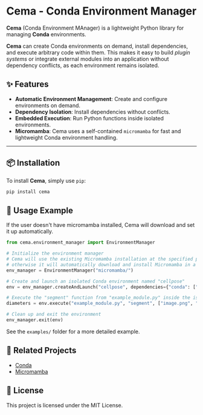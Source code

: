 # Cema - Conda Environment Manager

**Cema** (Conda Environment MAnager) is a lightweight Python library for managing **Conda** environments.

**Cema** can create Conda environments on demand, install dependencies, and execute arbitrary code within them. This makes it easy to build *plugin systems* or integrate external modules into an application without dependency conflicts, as each environment remains isolated.


## ✨ Features

- **Automatic Environment Management**: Create and configure environments on demand.
- **Dependency Isolation**: Install dependencies without conflicts.
- **Embedded Execution**: Run Python functions inside isolated environments.
- **Micromamba**: Cema uses a self-contained `micromamba` for fast and lightweight Conda environment handling.

---

## 📦 Installation

To install **Cema**, simply use `pip`:

```sh
pip install cema
```

## 🚀 Usage Example

If the user doesn't have micromamba installed, Cema will download and set it up automatically.

```python
from cema.environment_manager import EnvironmentManager

# Initialize the environment manager
# Cema will use the existing Micromamba installation at the specified path (e.g., "micromamba/") if available;
# otherwise it will automatically download and install Micromamba in a self-contained manner.
env_manager = EnvironmentManager("micromamba/")

# Create and launch an isolated Conda environment named "cellpose"
env = env_manager.createAndLaunch("cellpose", dependencies={"conda": ["cellpose==3.1.0"]})

# Execute the "segment" function from "example_module.py" inside the isolated environment
diameters = env.execute("example_module.py", "segment", ["image.png", "image_segmentation.png"])

# Clean up and exit the environment
env_manager.exit(env)

```

See the `examples/` folder for a more detailed example.

## 🔗 Related Projects

- [Conda](https://anaconda.org/)
- [Micromamba](https://mamba.readthedocs.io/en/latest/user_guide/micromamba.html)

## 📜 License

This project is licensed under the MIT License.